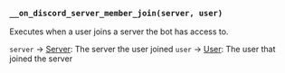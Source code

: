 ### `__on_discord_server_member_join(server, user)`

Executes when a user joins a server the bot has access to.

`server` -> [Server](/values/server.md): The server the user joined
`user` -> [User](/values/user.md): The user that joined the server